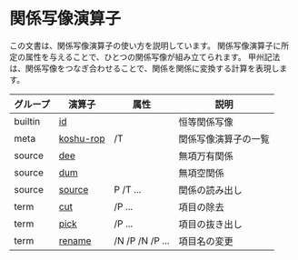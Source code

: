 # 関係写像演算子

この文書は、関係写像演算子の使い方を説明しています。
関係写像演算子に所定の属性を与えることで、ひとつの関係写像が組み立てられます。
甲州記法は、関係写像をつなぎ合わせることで、関係を関係に変換する計算を表現します。

| グループ | 演算子 | 属性 | 説明 |
|----------|--------|------|------|
| builtin | [id](builtin/id/README.md) |  | 恒等関係写像 |
| meta | [koshu-rop](meta/koshu-rop/README.md) | /T | 関係写像演算子の一覧 |
| source | [dee](source/dee/README.md) |  | 無項万有関係 |
| source | [dum](source/dum/README.md) |  | 無項空関係 |
| source | [source](source/source/README.md) | P /T ... | 関係の読み出し |
| term | [cut](term/cut/README.md) | /P ... | 項目の除去 |
| term | [pick](term/pick/README.md) | /P ... | 項目の抜き出し |
| term | [rename](term/rename/README.md) | /N /P /N /P ... | 項目名の変更 |
